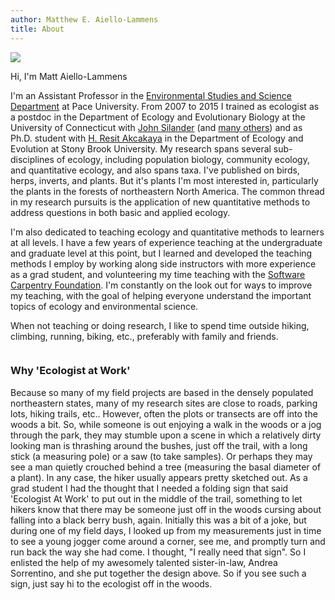 ```yaml
---
author: Matthew E. Aiello-Lammens
title: About
---
```


![](/./about_files/Aiello-Lammens-Pic.JPG)

Hi, I'm Matt Aiello-Lammens

I'm an Assistant Professor in the 
[Environmental Studies and Science Department](http://www.pace.edu/dyson/academic-departments-and-programs/environmental-studies-and-science) at Pace University.
From 2007 to 2015 I trained as ecologist as a postdoc in the Department of Ecology and Evolutionary Biology at the University of Connecticut with 
[John Silander](http://hydrodictyon.eeb.uconn.edu/people/silander/) 
(and [many others](http://darwin.eeb.uconn.edu/wiki/index.php/Parallel_Evolutionary_radiations_in_Protea_and_Pelargonium_in_the_Greater_Cape_Floristic_Region)) and as Ph.D. student with 
[H. Resit Akcakaya](life.bio.sunysb.edu/~akcakaya/) 
in the Department of Ecology and Evolution at Stony Brook University. 
My research spans several sub-disciplines of ecology, including population biology, community ecology, and quantitative ecology, and also spans taxa. 
I've published on birds, herps, inverts, and plants.
But it's plants I'm most interested in, particularly the plants in the forests of northeastern North America. 
The common thread in my research pursuits is the application of new quantitative methods to address questions in both basic and applied ecology.

I'm also dedicated to teaching ecology and quantitative methods to learners at all levels. 
I have a few years of experience teaching at the undergraduate and graduate level at this point, but I learned and developed the teaching methods I employ by working along side instructors with more experience as a grad student, and volunteering my time teaching with the [Software Carpentry Foundation](http://software-carpentry.org/).
I'm constantly on the look out for ways to improve my teaching, with the goal of helping everyone understand the important topics of ecology and environmental science.

When not teaching or doing research, I like to spend time outside hiking, climbing, running, biking, etc., preferably with family and friends. 


<img src="/./about_files/eco_sign_fin_sm.png" style="max-width:40%;min-width:40px;" alt="" />

### Why 'Ecologist at Work'

Because so many of my field projects are based in the densely populated northeastern states, many of my research sites are close to roads, parking lots, hiking trails, etc.. However, often the plots or transects are off into the woods a bit.  So, while someone is out enjoying a walk in the woods or a jog through the park, they may stumble upon a scene in which a relatively dirty looking man is thrashing around the bushes, just off the trail, with a long stick (a measuring pole) or a saw (to take samples).  Or perhaps they may see a man quietly crouched behind a tree (measuring the basal diameter of a plant).  In any case, the hiker usually appears pretty sketched out.  As a grad student I had the thought that I needed a folding sign that said 'Ecologist At Work' to put out in the middle of the trail, something to let hikers know that there may be someone just off in the woods cursing about falling into a black berry bush, again.  Initially this was a bit of a joke, but during one of my field days, I looked up from my measurements just in time to see a young jogger come around a corner, see me, and promptly turn and run back the way she had come.  I thought, "I really need that sign".  So I enlisted the help of my awesomely talented sister-in-law, Andrea Sorrentino, and she put together the design above. So if you see such a sign, just say hi to the ecologist off in the woods.